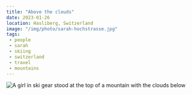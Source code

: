 ```yaml
---
title: "Above the clouds"
date: 2023-01-26
location: Hasliberg, Switzerland
image: "/img/photo/sarah-hochstrasse.jpg"
tags:
 - people
 - sarah
 - skiing
 - switzerland
 - travel
 - mountains
---
```


![A girl in ski gear stood at the top of a mountain with the clouds below](/img/photo/sarah-hochstrasse.jpg)
